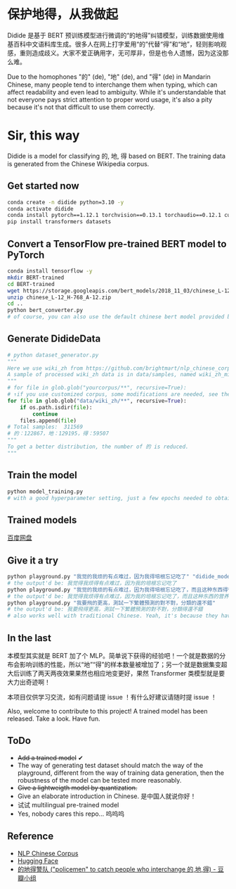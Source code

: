 # 保护地得，从我做起
Didide 是基于 BERT 预训练模型进行微调的“的地得”纠错模型，训练数据使用维基百科中文语料库生成。很多人在网上打字爱用“的”代替“得”和“地”，轻则影响观感，重则造成歧义。大家不爱正确用字，无可厚非，但是也令人遗憾，因为这没那么难。

Due to the homophones "的" (de), "地" (de), and "得" (de) in Mandarin Chinese, many people tend to interchange them when typing, which can affect readability and even lead to ambiguity. While it's understandable that not everyone pays strict attention to proper word usage, it's also a pity because it's not that difficult to use them correctly.

# Sir, this way
Didide is a model for classifying 的, 地, 得 based on BERT. The training data is generated from the Chinese Wikipedia corpus.
## Get started now
```bash
conda create -n didide python=3.10 -y
conda activate didide
conda install pytorch==1.12.1 torchvision==0.13.1 torchaudio==0.12.1 cudatoolkit=11.3 -c pytorch -y
pip install transformers datasets
```
## Convert a TensorFlow pre-trained BERT model to PyTorch
```bash
conda install tensorflow -y
mkdir BERT-trained
cd BERT-trained
wget https://storage.googleapis.com/bert_models/2018_11_03/chinese_L-12_H-768_A-12.zip
unzip chinese_L-12_H-768_A-12.zip
cd ..
python bert_converter.py
# of course, you can also use the default chinese bert model provided by huggingface which may be better
```
## Generate DidideData
```python
# python dataset_generator.py
"""
Here we use wiki_zh from https://github.com/brightmart/nlp_chinese_corpus
A sample of processed wiki_zh data is in data/samples, named wiki_zh_mini.pkl which contains a list generated by the script.
"""
# for file in glob.glob("yourcorpus/**", recursive=True):
# ↑if you use customized corpus, some modifications are needed, see the easy-to-read script for details.
for file in glob.glob("data/wiki_zh/**", recursive=True):
    if os.path.isdir(file):
        continue
    files.append(file)
# Total samples:  311569
# 的：122867，地：129195，得：59507
"""
To get a better distribution, the number of 的 is reduced.
"""
```
## Train the model
```bash
python model_training.py
# with a good hyperparameter setting, just a few epochs needed to obtain a good accuracy on test set like about 96%.
```
## Trained models
[百度网盘](https://pan.baidu.com/s/1jlt3Nzjr6kUGn58N9tSErg?pwd=ddde)

## Give it a try
```bash
python playground.py "我觉的我烦的有点难过，因为我得培根忘记吃了" "didide_model.pt"
# the output'd be: 我觉得我烦得有点难过，因为我的培根忘记吃了
python playground.py "我觉的我烦的有点难过，因为我得培根忘记吃了，而且这种东西得营养一般般，但是好吃的哟！我天天早上开心的享受它的味道，开心的受不鸟哩！我咔咔的吃，吃的要满嘴流油 ，哈哈哈，痛快放肆的吃" "didide_model.pt"
# the output'd be: 我觉得我烦得有点难过，因为我的培根忘记吃了，而且这种东西的营养一般般，但是好吃的哟！我天天早上开心地享受它的味道，开心得受不鸟哩！我咔咔地吃，吃得要满嘴流油，哈哈哈，痛快放肆地吃
python playground.py "我要飛的更高，測試一下繁體預測的對不對，分類的還不錯"
# the output'd be: 我要飛得更高，測試一下繁體預測的對不對，分類得還不錯
# also works well with traditional Chinese. Yeah, it's because they have same input ids actually.
```
## In the last
本模型其实就是 BERT 加了个 MLP。简单说下获得的经验吧！一个就是数据的分布会影响训练的性能，所以“地”“得”的样本数量被增加了；另一个就是数据集变超大后训练了两天两夜效果果然也相应地变更好，果然 Transformer 类模型就是要大力出奇迹啊！

本项目仅供学习交流，如有问题请提 issue ！有什么好建议请随时提 issue ！

Also, welcome to contribute to this project! A trained model has been released. Take a look. Have fun.
## ToDo
- ~~Add a trained model~~ ✔
- The way of generating test dataset should match the way of the playground, different from the way of training data generation, then the robustness of the model can be tested more reasonably.
- ~~Give a lightweigth model by quantization.~~
- Give an elaborate introduction in Chinese. 是中国人就说你好！
- 试试 multilingual pre-trained model
- Yes, nobody cares this repo... 呜呜呜
## Reference
- [NLP Chinese Corpus](https://github.com/brightmart/nlp_chinese_corpus)
- [Hugging Face](https://huggingface.co/transformers/quicktour.html)
- [的地得警队 ("policemen" to catch people who interchange 的,地,得) - 豆瓣小组](https://www.douban.com/group/729399/)
